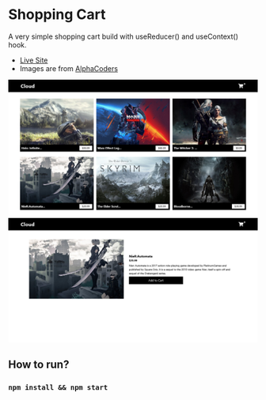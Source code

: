 # Shopping Cart
A very simple shopping cart build with useReducer() and useContext() hook.

- [Live Site](https://shoppingcart-games-five.vercel.app/)
- Images are from [AlphaCoders](https://wall.alphacoders.com/)

![alt text](./screenshot1.png)
![alt text](./screenshot2.png)

## How to run?

### `npm install && npm start`
